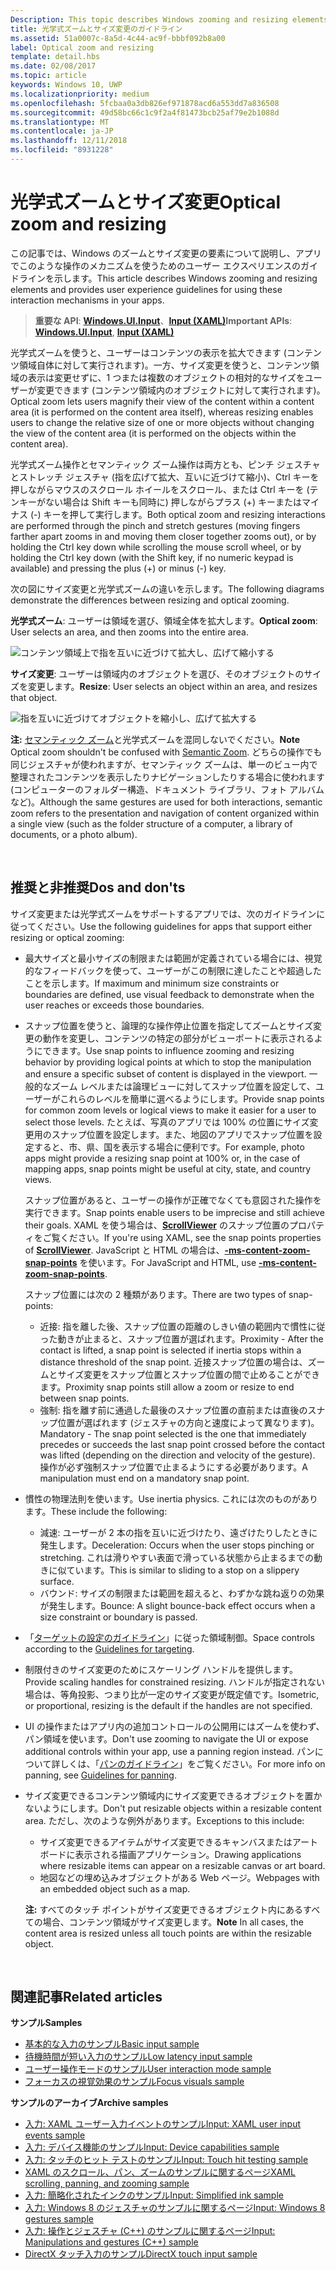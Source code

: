 ```yaml
---
Description: This topic describes Windows zooming and resizing elements and provides user experience guidelines for using these interaction mechanisms in your apps.
title: 光学式ズームとサイズ変更のガイドライン
ms.assetid: 51a0007c-8a5d-4c44-ac9f-bbbf092b8a00
label: Optical zoom and resizing
template: detail.hbs
ms.date: 02/08/2017
ms.topic: article
keywords: Windows 10, UWP
ms.localizationpriority: medium
ms.openlocfilehash: 5fcbaa0a3db826ef971878acd6a553dd7a836508
ms.sourcegitcommit: 49d58bc66c1c9f2a4f81473bcb25af79e2b1088d
ms.translationtype: MT
ms.contentlocale: ja-JP
ms.lasthandoff: 12/11/2018
ms.locfileid: "8931228"
---
```

# <a name="optical-zoom-and-resizing"></a><span data-ttu-id="ade99-103">光学式ズームとサイズ変更</span><span class="sxs-lookup"><span data-stu-id="ade99-103">Optical zoom and resizing</span></span>



<span data-ttu-id="ade99-104">この記事では、Windows のズームとサイズ変更の要素について説明し、アプリでこのような操作のメカニズムを使うためのユーザー エクスペリエンスのガイドラインを示します。</span><span class="sxs-lookup"><span data-stu-id="ade99-104">This article describes Windows zooming and resizing elements and provides user experience guidelines for using these interaction mechanisms in your apps.</span></span>

> <span data-ttu-id="ade99-105">**重要な API**: [**Windows.UI.Input**](https://msdn.microsoft.com/library/windows/apps/br242084)、[**Input (XAML)**](https://msdn.microsoft.com/library/windows/apps/br227994)</span><span class="sxs-lookup"><span data-stu-id="ade99-105">**Important APIs**: [**Windows.UI.Input**](https://msdn.microsoft.com/library/windows/apps/br242084), [**Input (XAML)**](https://msdn.microsoft.com/library/windows/apps/br227994)</span></span>

<span data-ttu-id="ade99-106">光学式ズームを使うと、ユーザーはコンテンツの表示を拡大できます (コンテンツ領域自体に対して実行されます)。一方、サイズ変更を使うと、コンテンツ領域の表示は変更せずに、1 つまたは複数のオブジェクトの相対的なサイズをユーザーが変更できます (コンテンツ領域内のオブジェクトに対して実行されます)。</span><span class="sxs-lookup"><span data-stu-id="ade99-106">Optical zoom lets users magnify their view of the content within a content area (it is performed on the content area itself), whereas resizing enables users to change the relative size of one or more objects without changing the view of the content area (it is performed on the objects within the content area).</span></span>

<span data-ttu-id="ade99-107">光学式ズーム操作とセマンティック ズーム操作は両方とも、ピンチ ジェスチャとストレッチ ジェスチャ (指を広げて拡大、互いに近づけて縮小)、Ctrl キーを押しながらマウスのスクロール ホイールをスクロール、または Ctrl キーを (テンキーがない場合は Shift キーも同時に) 押しながらプラス (+) キーまたはマイナス (-) キーを押して実行します。</span><span class="sxs-lookup"><span data-stu-id="ade99-107">Both optical zoom and resizing interactions are performed through the pinch and stretch gestures (moving fingers farther apart zooms in and moving them closer together zooms out), or by holding the Ctrl key down while scrolling the mouse scroll wheel, or by holding the Ctrl key down (with the Shift key, if no numeric keypad is available) and pressing the plus (+) or minus (-) key.</span></span>

<span data-ttu-id="ade99-108">次の図にサイズ変更と光学式ズームの違いを示します。</span><span class="sxs-lookup"><span data-stu-id="ade99-108">The following diagrams demonstrate the differences between resizing and optical zooming.</span></span>

<span data-ttu-id="ade99-109">**光学式ズーム**: ユーザーは領域を選び、領域全体を拡大します。</span><span class="sxs-lookup"><span data-stu-id="ade99-109">**Optical zoom**: User selects an area, and then zooms into the entire area.</span></span>

![コンテンツ領域上で指を互いに近づけて拡大し、広げて縮小する](images/areazoom.png)

<span data-ttu-id="ade99-111">**サイズ変更**: ユーザーは領域内のオブジェクトを選び、そのオブジェクトのサイズを変更します。</span><span class="sxs-lookup"><span data-stu-id="ade99-111">**Resize**: User selects an object within an area, and resizes that object.</span></span>

![指を互いに近づけてオブジェクトを縮小し、広げて拡大する](images/objectresize.png)

<span data-ttu-id="ade99-113">**注:**  [セマンティック ズーム](../controls-and-patterns/semantic-zoom.md)と光学式ズームを混同しないでください。</span><span class="sxs-lookup"><span data-stu-id="ade99-113">**Note** Optical zoom shouldn't be confused with [Semantic Zoom](../controls-and-patterns/semantic-zoom.md).</span></span> <span data-ttu-id="ade99-114">どちらの操作でも同じジェスチャが使われますが、セマンティック ズームは、単一のビュー内で整理されたコンテンツを表示したりナビゲーションしたりする場合に使われます (コンピューターのフォルダー構造、ドキュメント ライブラリ、フォト アルバムなど)。</span><span class="sxs-lookup"><span data-stu-id="ade99-114">Although the same gestures are used for both interactions, semantic zoom refers to the presentation and navigation of content organized within a single view (such as the folder structure of a computer, a library of documents, or a photo album).</span></span>

 

## <a name="dos-and-donts"></a><span data-ttu-id="ade99-115">推奨と非推奨</span><span class="sxs-lookup"><span data-stu-id="ade99-115">Dos and don'ts</span></span>


<span data-ttu-id="ade99-116">サイズ変更または光学式ズームをサポートするアプリでは、次のガイドラインに従ってください。</span><span class="sxs-lookup"><span data-stu-id="ade99-116">Use the following guidelines for apps that support either resizing or optical zooming:</span></span>

-   <span data-ttu-id="ade99-117">最大サイズと最小サイズの制限または範囲が定義されている場合には、視覚的なフィードバックを使って、ユーザーがこの制限に達したことや超過したことを示します。</span><span class="sxs-lookup"><span data-stu-id="ade99-117">If maximum and minimum size constraints or boundaries are defined, use visual feedback to demonstrate when the user reaches or exceeds those boundaries.</span></span>
-   <span data-ttu-id="ade99-118">スナップ位置を使うと、論理的な操作停止位置を指定してズームとサイズ変更の動作を変更し、コンテンツの特定の部分がビューポートに表示されるようにできます。</span><span class="sxs-lookup"><span data-stu-id="ade99-118">Use snap points to influence zooming and resizing behavior by providing logical points at which to stop the manipulation and ensure a specific subset of content is displayed in the viewport.</span></span> <span data-ttu-id="ade99-119">一般的なズーム レベルまたは論理ビューに対してスナップ位置を設定して、ユーザーがこれらのレベルを簡単に選べるようにします。</span><span class="sxs-lookup"><span data-stu-id="ade99-119">Provide snap points for common zoom levels or logical views to make it easier for a user to select those levels.</span></span> <span data-ttu-id="ade99-120">たとえば、写真のアプリでは 100% の位置にサイズ変更用のスナップ位置を設定します。また、地図のアプリでスナップ位置を設定すると、市、県、国を表示する場合に便利です。</span><span class="sxs-lookup"><span data-stu-id="ade99-120">For example, photo apps might provide a resizing snap point at 100% or, in the case of mapping apps, snap points might be useful at city, state, and country views.</span></span>

    <span data-ttu-id="ade99-121">スナップ位置があると、ユーザーの操作が正確でなくても意図された操作を実行できます。</span><span class="sxs-lookup"><span data-stu-id="ade99-121">Snap points enable users to be imprecise and still achieve their goals.</span></span> <span data-ttu-id="ade99-122">XAML を使う場合は、[**ScrollViewer**](https://msdn.microsoft.com/library/windows/apps/br209527) のスナップ位置のプロパティをご覧ください。</span><span class="sxs-lookup"><span data-stu-id="ade99-122">If you're using XAML, see the snap points properties of [**ScrollViewer**](https://msdn.microsoft.com/library/windows/apps/br209527).</span></span> <span data-ttu-id="ade99-123">JavaScript と HTML の場合は、[**-ms-content-zoom-snap-points**](https://msdn.microsoft.com/library/hh771895) を使います。</span><span class="sxs-lookup"><span data-stu-id="ade99-123">For JavaScript and HTML, use [**-ms-content-zoom-snap-points**](https://msdn.microsoft.com/library/hh771895).</span></span>

    <span data-ttu-id="ade99-124">スナップ位置には次の 2 種類があります。</span><span class="sxs-lookup"><span data-stu-id="ade99-124">There are two types of snap-points:</span></span>

    -   <span data-ttu-id="ade99-125">近接: 指を離した後、スナップ位置の距離のしきい値の範囲内で慣性に従った動きが止まると、スナップ位置が選ばれます。</span><span class="sxs-lookup"><span data-stu-id="ade99-125">Proximity - After the contact is lifted, a snap point is selected if inertia stops within a distance threshold of the snap point.</span></span> <span data-ttu-id="ade99-126">近接スナップ位置の場合は、ズームとサイズ変更をスナップ位置とスナップ位置の間で止めることができます。</span><span class="sxs-lookup"><span data-stu-id="ade99-126">Proximity snap points still allow a zoom or resize to end between snap points.</span></span>
    -   <span data-ttu-id="ade99-127">強制: 指を離す前に通過した最後のスナップ位置の直前または直後のスナップ位置が選ばれます (ジェスチャの方向と速度によって異なります)。</span><span class="sxs-lookup"><span data-stu-id="ade99-127">Mandatory - The snap point selected is the one that immediately precedes or succeeds the last snap point crossed before the contact was lifted (depending on the direction and velocity of the gesture).</span></span> <span data-ttu-id="ade99-128">操作が必ず強制スナップ位置で止まるようにする必要があります。</span><span class="sxs-lookup"><span data-stu-id="ade99-128">A manipulation must end on a mandatory snap point.</span></span>
-   <span data-ttu-id="ade99-129">慣性の物理法則を使います。</span><span class="sxs-lookup"><span data-stu-id="ade99-129">Use inertia physics.</span></span> <span data-ttu-id="ade99-130">これには次のものがあります。</span><span class="sxs-lookup"><span data-stu-id="ade99-130">These include the following:</span></span>
    -   <span data-ttu-id="ade99-131">減速: ユーザーが 2 本の指を互いに近づけたり、遠ざけたりしたときに発生します。</span><span class="sxs-lookup"><span data-stu-id="ade99-131">Deceleration: Occurs when the user stops pinching or stretching.</span></span> <span data-ttu-id="ade99-132">これは滑りやすい表面で滑っている状態から止まるまでの動きに似ています。</span><span class="sxs-lookup"><span data-stu-id="ade99-132">This is similar to sliding to a stop on a slippery surface.</span></span>
    -   <span data-ttu-id="ade99-133">バウンド: サイズの制限または範囲を超えると、わずかな跳ね返りの効果が発生します。</span><span class="sxs-lookup"><span data-stu-id="ade99-133">Bounce: A slight bounce-back effect occurs when a size constraint or boundary is passed.</span></span>
-   <span data-ttu-id="ade99-134">「[ターゲットの設定のガイドライン](guidelines-for-targeting.md)」に従った領域制御。</span><span class="sxs-lookup"><span data-stu-id="ade99-134">Space controls according to the [Guidelines for targeting](guidelines-for-targeting.md).</span></span>
-   <span data-ttu-id="ade99-135">制限付きのサイズ変更のためにスケーリング ハンドルを提供します。</span><span class="sxs-lookup"><span data-stu-id="ade99-135">Provide scaling handles for constrained resizing.</span></span> <span data-ttu-id="ade99-136">ハンドルが指定されない場合は、等角投影、つまり比が一定のサイズ変更が既定値です。</span><span class="sxs-lookup"><span data-stu-id="ade99-136">Isometric, or proportional, resizing is the default if the handles are not specified.</span></span>
-   <span data-ttu-id="ade99-137">UI の操作またはアプリ内の追加コントロールの公開用にはズームを使わず、パン領域を使います。</span><span class="sxs-lookup"><span data-stu-id="ade99-137">Don't use zooming to navigate the UI or expose additional controls within your app, use a panning region instead.</span></span> <span data-ttu-id="ade99-138">パンについて詳しくは、「[パンのガイドライン](guidelines-for-panning.md)」をご覧ください。</span><span class="sxs-lookup"><span data-stu-id="ade99-138">For more info on panning, see [Guidelines for panning](guidelines-for-panning.md).</span></span>
-   <span data-ttu-id="ade99-139">サイズ変更できるコンテンツ領域内にサイズ変更できるオブジェクトを置かないようにします。</span><span class="sxs-lookup"><span data-stu-id="ade99-139">Don't put resizable objects within a resizable content area.</span></span> <span data-ttu-id="ade99-140">ただし、次のような例外があります。</span><span class="sxs-lookup"><span data-stu-id="ade99-140">Exceptions to this include:</span></span>
    -   <span data-ttu-id="ade99-141">サイズ変更できるアイテムがサイズ変更できるキャンバスまたはアート ボードに表示される描画アプリケーション。</span><span class="sxs-lookup"><span data-stu-id="ade99-141">Drawing applications where resizable items can appear on a resizable canvas or art board.</span></span>
    -   <span data-ttu-id="ade99-142">地図などの埋め込みオブジェクトがある Web ページ。</span><span class="sxs-lookup"><span data-stu-id="ade99-142">Webpages with an embedded object such as a map.</span></span>

    <span data-ttu-id="ade99-143">**注:** すべてのタッチ ポイントがサイズ変更できるオブジェクト内にあるすべての場合、コンテンツ領域がサイズ変更します。</span><span class="sxs-lookup"><span data-stu-id="ade99-143">**Note** In all cases, the content area is resized unless all touch points are within the resizable object.</span></span>

     

## <a name="related-articles"></a><span data-ttu-id="ade99-144">関連記事</span><span class="sxs-lookup"><span data-stu-id="ade99-144">Related articles</span></span>


**<span data-ttu-id="ade99-145">サンプル</span><span class="sxs-lookup"><span data-stu-id="ade99-145">Samples</span></span>**
* [<span data-ttu-id="ade99-146">基本的な入力のサンプル</span><span class="sxs-lookup"><span data-stu-id="ade99-146">Basic input sample</span></span>](https://go.microsoft.com/fwlink/p/?LinkID=620302)
* [<span data-ttu-id="ade99-147">待機時間が短い入力のサンプル</span><span class="sxs-lookup"><span data-stu-id="ade99-147">Low latency input sample</span></span>](https://go.microsoft.com/fwlink/p/?LinkID=620304)
* [<span data-ttu-id="ade99-148">ユーザー操作モードのサンプル</span><span class="sxs-lookup"><span data-stu-id="ade99-148">User interaction mode sample</span></span>](https://go.microsoft.com/fwlink/p/?LinkID=619894)
* [<span data-ttu-id="ade99-149">フォーカスの視覚効果のサンプル</span><span class="sxs-lookup"><span data-stu-id="ade99-149">Focus visuals sample</span></span>](https://go.microsoft.com/fwlink/p/?LinkID=619895)

**<span data-ttu-id="ade99-150">サンプルのアーカイブ</span><span class="sxs-lookup"><span data-stu-id="ade99-150">Archive samples</span></span>**
* [<span data-ttu-id="ade99-151">入力: XAML ユーザー入力イベントのサンプル</span><span class="sxs-lookup"><span data-stu-id="ade99-151">Input: XAML user input events sample</span></span>](https://go.microsoft.com/fwlink/p/?linkid=226855)
* [<span data-ttu-id="ade99-152">入力: デバイス機能のサンプル</span><span class="sxs-lookup"><span data-stu-id="ade99-152">Input: Device capabilities sample</span></span>](https://go.microsoft.com/fwlink/p/?linkid=231530)
* [<span data-ttu-id="ade99-153">入力: タッチのヒット テストのサンプル</span><span class="sxs-lookup"><span data-stu-id="ade99-153">Input: Touch hit testing sample</span></span>](https://go.microsoft.com/fwlink/p/?linkid=231590)
* [<span data-ttu-id="ade99-154">XAML のスクロール、パン、ズームのサンプルに関するページ</span><span class="sxs-lookup"><span data-stu-id="ade99-154">XAML scrolling, panning, and zooming sample</span></span>](https://go.microsoft.com/fwlink/p/?linkid=251717)
* [<span data-ttu-id="ade99-155">入力: 簡略化されたインクのサンプル</span><span class="sxs-lookup"><span data-stu-id="ade99-155">Input: Simplified ink sample</span></span>](https://go.microsoft.com/fwlink/p/?linkid=246570)
* [<span data-ttu-id="ade99-156">入力: Windows 8 のジェスチャのサンプルに関するページ</span><span class="sxs-lookup"><span data-stu-id="ade99-156">Input: Windows 8 gestures sample</span></span>](https://go.microsoft.com/fwlink/p/?LinkId=264995)
* [<span data-ttu-id="ade99-157">入力: 操作とジェスチャ (C++) のサンプルに関するページ</span><span class="sxs-lookup"><span data-stu-id="ade99-157">Input: Manipulations and gestures (C++) sample</span></span>](https://go.microsoft.com/fwlink/p/?linkid=231605)
* [<span data-ttu-id="ade99-158">DirectX タッチ入力のサンプル</span><span class="sxs-lookup"><span data-stu-id="ade99-158">DirectX touch input sample</span></span>](https://go.microsoft.com/fwlink/p/?LinkID=231627)
 

 




